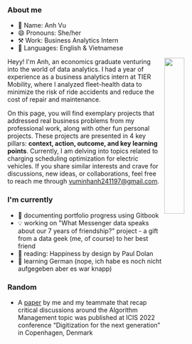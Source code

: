 ### About me
- 👤 Name: Anh Vu
- 😄 Pronouns: She/her
- ⚒️ Work: Business Analytics Intern
- 📣 Languages: English & Vietnamese

<img align="right" width="30%" height="30%" src="https://github.com/minhanhvu/minhanhvu/assets/87383756/0eeb5b5c-6a2c-4d6a-8ada-c7b329b88e21">

Heyy! I'm Anh, an economics graduate venturing into the world of data analytics. I had a year of experience as a business analytics intern at TIER Mobility, where I analyzed fleet-health data to minimize the risk of ride accidents and reduce the cost of repair and maintenance. 

On this page, you will find exemplary projects that addressed real business problems from my professional work, along with other fun personal projects. These projects are presented in 4 key pillars: **context, action, outcome, and key learning points**. Currently, I am delving into topics related to charging scheduling optimization for electric vehicles. If you share similar interests and crave for discussions, new ideas, or collaborations, feel free to reach me through vuminhanh241197@gmail.com.

### I'm currently 
- 🔭 documenting portfolio progress using Gitbook
- 💡 working on "What Messenger data speaks about our 7 years of friendship?" project - a gift from a data geek (me, of course) to her best friend 
- 🌱 reading: Happiness by design by Paul Dolan
- 🥹 learning German (nope, ich habe es noch nicht aufgegeben aber es war knapp)
### Random
- A [paper](https://aisel.aisnet.org/icis2022/is_futureofwork/is_futureofwork/9/)  by me and my teammate that recap critical discussions around the Algorithm Management topic was published at ICIS 2022 conference “Digitization for the next generation” in Copenhagen, Denmark 



